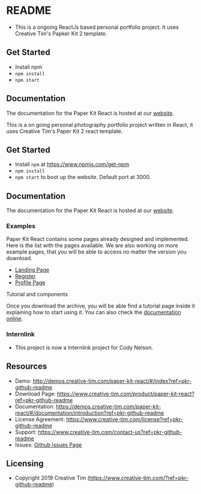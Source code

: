 # README
- This is a ongoing ReactJs based personal portfolio project. It uses Creative Tim's Papker Kit 2 template.

## Get Started
- Install npm
- `npm install`
- `npm start`



## Documentation
The documentation for the Paper Kit React is hosted at our [website](https://demos.creative-tim.com/paper-kit-react/#/documentation/introduction?ref=pkr-github-readme).

This is a on going personal photography portfolio project written in React, it uses Creative Tim's Paper Kit 2 react template.

## Get Started

- Install `npm` at https://www.npmjs.com/get-npm
- `npm install`
- `npm start` to boot up the website. Default port at 3000.

## Documentation
The documentation for the Paper Kit React is hosted at our [website](https://demos.creative-tim.com/paper-kit-react/#/documentation/introduction?ref=pkr-github-readme).

### Examples

Paper Kit React contains some pages already designed and implemented. Here is the list with the pages available. We are also working on more example pages, that you will be able to access no matter the version you download.


* [Landing Page](https://demos.creative-tim.com/paper-kit-react/#/landing-page?ref=pkr-github-readme)
* [Register](https://demos.creative-tim.com/paper-kit-react/#/register-page?ref=pkr-github-readme)
* [Profile Page](https://demos.creative-tim.com/paper-kit-react/#/profile-page?ref=pkr-github-readme)

Tutorial and components

Once you download the archive, you will be able find a tutorial page inside it explaining how to start using it. You can also check the [documentation online](https://demos.creative-tim.com/paper-kit-react/#/documentation/introduction?ref=pkr-github-readme).


### Internlink
- This project is now a Internlink project for Cody Nelson.







## Resources
- Demo: <http://demos.creative-tim.com/paper-kit-react/#/index?ref=pkr-github-readme>
- Download Page: <https://www.creative-tim.com/product/paper-kit-react?ref=pkr-github-readme>
- Documentation: <https://demos.creative-tim.com/paper-kit-react/#/documentation/introduction?ref=pkr-github-readme>
- License Agreement: <https://www.creative-tim.com/license?ref=pkr-github-readme>
- Support: <https://www.creative-tim.com/contact-us?ref=pkr-github-readme>
- Issues: [Github Issues Page](https://github.com/creativetimofficial/paper-kit-react/issues)

## Licensing

- Copyright 2019 Creative Tim (https://www.creative-tim.com/?ref=pkr-github-readme)

[CHANGELOG]: ./CHANGELOG.md
[LICENSE]: ./LICENSE.md
